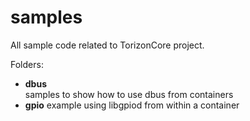 # samples

All sample code related to TorizonCore project.  

Folders:  

- **dbus**  
  samples to show how to use dbus from containers
- **gpio**
  example using libgpiod from within a container
